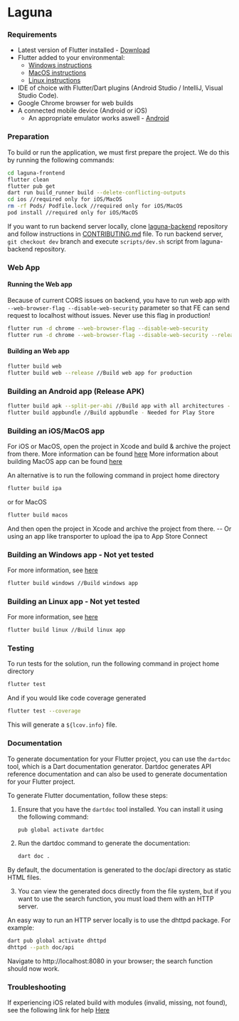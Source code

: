 # Laguna

### Requirements

- Latest version of Flutter installed - [Download][download]
- Flutter added to your environmental:
    - [Windows instructions][windows-environment]
    - [MacOS instructions][macos-environment]
    - [Linux instructions][linux-environment]
- IDE of choice with Flutter/Dart plugins (Android Studio / IntelliJ, Visual Studio Code).
- Google Chrome browser for web builds
- A connected mobile device (Android or iOS)
    - An appropriate emulator works aswell - [Android][android-emulator-guide]

### Preparation

To build or run the application, we must first prepare the project. We do this by running the
following commands:

  ```sh
  cd laguna-frontend
  flutter clean
  flutter pub get
  dart run build_runner build --delete-conflicting-outputs
  cd ios //required only for iOS/MacOS
  rm -rf Pods/ Podfile.lock //required only for iOS/MacOS
  pod install //required only for iOS/MacOS
  ```

If you want to run backend server locally,
clone [laguna-backend](https://github.com/SloveniaEngineering/laguna-backend) repository and follow
instructions in [CONTRIBUTING.md](https://github.com/SloveniaEngineering/laguna-backend/blob/dev/CONTRIBUTING.md)
file.
To run backend server, `git checkout dev` branch and execute `scripts/dev.sh` script from laguna-backend repository.

### Web App

#### Running the Web app

Because of current CORS issues on backend, you have to run web app
with `--web-browser-flag --disable-web-security`
parameter so that FE can send request to localhost without issues. Never use this flag in
production!

```sh
flutter run -d chrome --web-browser-flag --disable-web-security
flutter run -d chrome --web-browser-flag --disable-web-security --release //Run release build of web app
```

#### Building an Web app

```sh
flutter build web
flutter build web --release //Build web app for production
```

### Building an Android app (Release APK)

```sh
flutter build apk --split-per-abi //Build app with all architectures - Mostly used for test builds
flutter build appbundle //Build appbundle - Needed for Play Store
```

### Building an iOS/MacOS app

For iOS or MacOS, open the project in Xcode and build & archive the project from there.
More information can be found [here][ios-build-guide]
More information about building MacOS app can be found [here][macos-build-guide]

An alternative is to run the following command in project home directory

```sh
flutter build ipa
```

or for MacOS

```sh
flutter build macos
```

And then open the project in Xcode and archive the project from there.
-- Or using an app like transporter to upload the ipa to App Store Connect

### Building an Windows app - Not yet tested

For more information, see [here][windows-build-guide]

```sh
flutter build windows //Build windows app 
```

### Building an Linux app - Not yet tested

For more information, see [here][linux-build-guide]

```sh
flutter build linux //Build linux app 
```

### Testing

To run tests for the solution, run the following command in project home directory

```sh
flutter test
```

And if you would like code coverage generated

```sh
flutter test --coverage
```

This will generate a `${lcov.info}` file.

### Documentation

To generate documentation for your Flutter project, you can use the `dartdoc` tool, which is a Dart
documentation generator. Dartdoc generates API reference documentation and can also be used to
generate documentation for your Flutter project.

To generate Flutter documentation, follow these steps:

1. Ensure that you have the `dartdoc` tool installed. You can install it using the following
   command:
    ```sh
    pub global activate dartdoc
    ```

2. Run the dartdoc command to generate the documentation:
    ```sh
    dart doc .
    ```

By default, the documentation is generated to the doc/api directory as static HTML files.

3. You can view the generated docs directly from the file system, but if you want to use the search
   function, you
   must load them with an HTTP server.

An easy way to run an HTTP server locally is to use the dhttpd package. For example:

```sh
dart pub global activate dhttpd
dhttpd --path doc/api
```

Navigate to http://localhost:8080 in your browser; the search function should now work.

### Troubleshooting

If experiencing iOS related build with modules (invalid, missing, not found), see the following link
for help [Here][ios-pods-cleaning]


[//]: # (Links and references)

[download]: <https://docs.flutter.dev/get-started/install>

[windows-environment]: <https://flutter.dev/docs/get-started/install/windows#update-your-path>

[macos-environment]: <https://docs.flutter.dev/get-started/install/macos#update-your-path>

[linux-environment]: <https://docs.flutter.dev/get-started/install/linux#update-your-path>

[android-emulator-guide]: <https://flutter.dev/docs/get-started/install/windows#set-up-the-android-emulator>

[android-build-guide]: <https://flutter.dev/docs/deployment/android>

[ios-build-guide]: <https://flutter.dev/docs/deployment/ios>

[macos-build-guide]: <https://docs.flutter.dev/deployment/macos>

[linux-build-guide]: <https://docs.flutter.dev/deployment/linux>

[windows-build-guide]: <https://flutter.dev/docs/deployment/windows>

[web-build-guide]: <https://docs.flutter.dev/deployment/web>

[ios-pods-cleaning]: <https://github.com/flutter/flutter/issues/41383#issuecomment-549432413>

[laguna-backend]: <https://github.com/SloveniaEngineering/laguna-backend>
